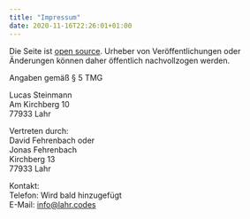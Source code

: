 ```yaml
---
title: "Impressum"
date: 2020-11-16T22:26:01+01:00
---
```


Die Seite ist [open source](https://github.com/codeforlahr/lahr.codes/).
Urheber von Veröffentlichungen oder Änderungen können daher öffentlich nachvollzogen werden.

Angaben gemäß § 5 TMG

Lucas Steinmann  
Am Kirchberg 10  
77933 Lahr

Vertreten durch:  
David Fehrenbach oder  
Jonas Fehrenbach  
Kirchberg 13  
77933 Lahr

Kontakt:  
Telefon: Wird bald hinzugefügt  
E-Mail: info@lahr.codes
